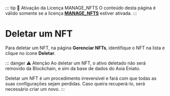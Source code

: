 ::: tip 🔐 Ativação da Licença <feature>MANAGE_NFTS</feature>
O conteúdo desta página é válido somente se a licença [<feature>**MANAGE_NFTS**</feature>](../about/licenses.md) estiver ativada.
:::

# Deletar um NFT
Para deletar um NFT, na página **Gerenciar NFTs**, identifique o NFT na lista e clique no ícone **Deletar**.

::: danger ⚠️ <dangerblocktitle>Atenção</dangerblocktitle>
<dangerblocktext>Ao deletar um NFT, o ativo deletado não será removido da Blockchain, e sim da base de dados do Axia Eniato. </dangerblocktext>

<dangerblocktext>Deletar um NFT é um procedimento irreversível e fará com que todas as suas configurações sejam perdidas. Caso queira recuperá-lo, será necessário criar um novo.</dangerblocktext>
:::